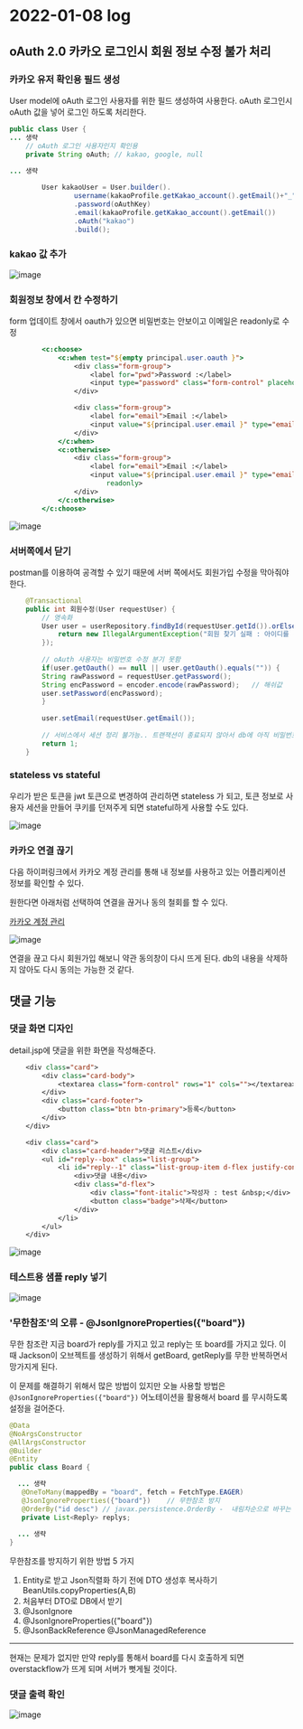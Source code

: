 # 2022-01-08 log

## oAuth 2.0 카카오 로그인시 회원 정보 수정 불가 처리

### 카카오 유저 확인용 필드 생성

User model에 oAuth 로그인 사용자를 위한 필드 생성하여 사용한다. oAuth 로그인시 oAuth 값을 넣어 로그인 하도록 처리한다.

```java
public class User {
... 생략
	// oAuth 로그인 사용자인지 확인용
	private String oAuth; // kakao, google, null
	
... 생략
```

```java
		User kakaoUser = User.builder().
				username(kakaoProfile.getKakao_account().getEmail()+"_"+kakaoProfile.getId())
				.password(oAuthKey)
				.email(kakaoProfile.getKakao_account().getEmail())
				.oAuth("kakao")
				.build();
```

### kakao 값 추가

![image](https://user-images.githubusercontent.com/84966961/148671995-ea87a749-9f21-4b51-b569-55c2d4da521f.png)

### 회원정보 창에서 칸 수정하기

 form 업데이트 창에서 oauth가 있으면 비밀번호는 안보이고 이메일은 readonly로 수정

```jsp
		<c:choose>
			<c:when test="${empty principal.user.oauth }">
				<div class="form-group">
					<label for="pwd">Password :</label>
					<input type="password" class="form-control" placeholder="Enter password" id="password">
				</div>

				<div class="form-group">
					<label for="email">Email :</label>
					<input value="${principal.user.email }" type="email" class="form-control" placeholder="Enter email" id="email">
				</div>
			</c:when>
			<c:otherwise>
				<div class="form-group">
					<label for="email">Email :</label>
					<input value="${principal.user.email }" type="email" class="form-control" placeholder="Enter email" id="email"
						readonly>
				</div>
			</c:otherwise>
		</c:choose>
```

![image](https://user-images.githubusercontent.com/84966961/148672568-c4cb6949-0407-46b9-b12d-3ba0c730db71.png)

### 서버쪽에서 닫기

 postman를 이용하여 공격할 수 있기 때문에 서버 쪽에서도 회원가입 수정을 막아줘야 한다.

```java
	@Transactional
	public int 회원수정(User requestUser) {
		// 영속화
		User user = userRepository.findById(requestUser.getId()).orElseThrow(()->{
			return new IllegalArgumentException("회원 찾기 실패 : 아이디를 찾을 수 없습니다.");
		});
	
		// oAuth 사용자는 비밀번호 수정 분기 못함
		if(user.getOauth() == null || user.getOauth().equals("")) {
		String rawPassword = requestUser.getPassword();
		String encPassword = encoder.encode(rawPassword);	// 해쉬값
		user.setPassword(encPassword);
		}
		
		user.setEmail(requestUser.getEmail());
		
		// 서비스에서 세션 정리 불가능.. 트랜잭션이 종료되지 않아서 db에 아직 비밀번호가 바뀌지 않음.
		return 1;
	}
```

### stateless vs stateful

우리가 받은 토큰을 jwt 토큰으로 변경하여 관리하면 stateless 가 되고, 토큰 정보로 사용자 세션을 만들어 쿠키를 던져주게 되면 stateful하게 사용할 수도 있다.

![image](https://user-images.githubusercontent.com/84966961/148672807-01fd9f9c-2d1c-40c7-941c-a34102f2ceeb.png)

### 카카오 연결 끊기

다음 하이퍼링크에서 카카오 계정 관리를 통해 내 정보를 사용하고 있는 어플리케이션 정보를 확인할 수 있다.

원한다면 아래처럼 선택하여 연결을 끊거나 동의 철회를 할 수 있다.

[카카오 계정 관리](https://accounts.kakao.com/weblogin/account/partner#pageConnectedAppDetail)

![image](https://user-images.githubusercontent.com/84966961/148672827-081ffb2a-0842-4561-a579-94e11286c25b.png)

연결을 끊고 다시 회원가입 해보니 약관 동의창이 다시 뜨게 된다. db의 내용을 삭제하지 않아도 다시 동의는 가능한 것 같다.

## 댓글 기능

### 댓글 화면 디자인

detail.jsp에 댓글을 위한 화면을 작성해준다.

```jsp
	<div class="card">
		<div class="card-body">
			<textarea class="form-control" rows="1" cols=""></textarea>
		</div>
		<div class="card-footer">
			<button class="btn btn-primary">등록</button>
		</div>
	</div>

	<div class="card">
		<div class="card-header">댓글 리스트</div>
		<ul id="reply--box" class="list-group">
			<li id="reply--1" class="list-group-item d-flex justify-content-between">
				<div>댓글 내용</div>
				<div class="d-flex">
					<div class="font-italic">작성자 : test &nbsp;</div>
					<button class="badge">삭제</button>
				</div>
			</li>
		</ul>
	</div>
```


![image](https://user-images.githubusercontent.com/84966961/148683557-a4e3b86f-d2a3-43ae-a012-e9cf961fc44c.png)

### 테스트용 샘플 reply 넣기

![image](https://user-images.githubusercontent.com/84966961/148683773-6e21a531-7b6e-4dee-9c47-15883a787ac7.png)

### '무한참조'의 오류 - @JsonIgnoreProperties({"board"})

무한 참조란 지금 board가 reply를 가지고 있고 reply는 또 board를 가지고 있다. 이 때 Jackson이 오브젝트를 생성하기 위해서 getBoard, getReply를 무한 반복하면서 망가지게 된다.

 이 문제를 해결하기 위해서 많은 방법이 있지만 오늘 사용할 방법은 `@JsonIgnoreProperties({"board"})` 어노테이션을 활용해서 board 를 무시하도록 설정을 걸어준다.

 ```java
 @Data
@NoArgsConstructor
@AllArgsConstructor
@Builder
@Entity
public class Board {

   ... 생략
    @OneToMany(mappedBy = "board", fetch = FetchType.EAGER) 
    @JsonIgnoreProperties({"board"})	// 무한참조 방지
    @OrderBy("id desc") // javax.persistence.OrderBy -  내림차순으로 바꾸는 방법
    private List<Reply> replys; 
   
   ... 생략
}
```

무한참조를 방지하기 위한 방법 5 가지

1. Entity로 받고 Json직렬화 하기 전에 DTO 생성후 복사하기
	BeanUtils.copyProperties(A,B) 
2. 처음부터 DTO로 DB에서 받기
3. @JsonIgnore
4. @JsonIgnoreProperties({"board"})
5. @JsonBackReference @JsonManagedReference 

---

현재는 문제가 없지만 만약 reply를 통해서 board를 다시 호출하게 되면 overstackflow가 뜨게 되며 서버가 뻣게될 것이다.

### 댓글 출력 확인

![image](https://user-images.githubusercontent.com/84966961/148684723-0d690365-947c-433c-a10a-905623fc9fdb.png)